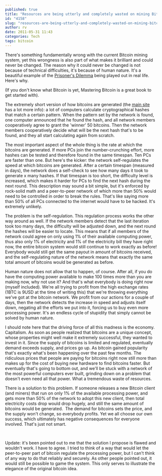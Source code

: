 ```yaml
---
published: true
title: "Resources are being utterly and completely wasted on mining Bitcoins"
id: "4158"
slug: "resources-are-being-utterly-and-completely-wasted-on-mining-bitcoins"
author: rv
date: 2011-05-31 11:43
categories: Tech
tags: bitcoin
---
```

There's something fundamentally wrong with the current Bitcoin mining system, yet this wrongness is also part of what makes it brilliant and could never be changed. The reason why it could never be changed is not because of technical difficulties, it's because of human nature. It's a beautiful example of the <a href="https://en.wikipedia.org/wiki/Prisoner's_dilemma" target="_blank" rel="noopener">Prisoner's Dilemma</a> being played out in real life. Here's why.

(If you don't know what Bitcoin is yet, Mastering Bitcoin is a great book to get started with).

The extremely short version of how bitcoins are generated (the <a href="http://www.bitcoin.org/" target="_blank" rel="noopener">main site</a> has a lot more info): a lot of computers calculate cryptographical hashes that match a certain pattern. When the pattern set by the network is found, one computer announced that he found the hash, and all network members cooperatively agree to grant the 'winner' 50 bitcoins. Then the network members cooperatively decide what will be the next hash that's to be found, and they all start calculating again from scratch.

The most important aspect of the whole thing is the rate at which the bitcoins are generated. If more PCs join the number-crunching effort, more hashes can be tested and therefore found in the same timespan. Ten PCs are faster than one. But here's the kicker: the network self-regulates the speed at which bitcoins are generated. After a certain timespan (measured in days), the network does a self-check to see how many days it took to generate x many hashes. If that timespan is too short, the difficulty level is increased, which makes it harder for PCs to find the next hash during the next round. This description may sound a bit simple, but it's enforced by rock-solid math and a peer-to-peer network of which more than 50% would need to be controlled in order to break the rules. That's like saying more than 50% of all PCs connected to the internet would have to be hacked. It's extremely unlikely.

The problem is the self-regulation. This regulation process works the other way around as well. If the network members detect that the last iteration took too many days, the difficulty will be adjusted down, and the next round the hashes will be easier to locate. This means that if all members of the network could agree on only using 1% of their available computing power, thus also only 1% of electricity and 1% of the electricity bill they have right now, the entire bitcoin system would still continue to work exactly as before! Everybody would still get the same payout in amount of bitcoins received, and the self-regulating nature of the network means that exactly the same total amount of bitcoins would be generated as before.

Human nature does not allow that to happen, of course. After all, if you do have the computing power available to make 100 times more than you are making now, why not use it? And that's what everybody is doing right now (myself included). We're all trying to profit from the high exchange rates (1BTC is 9USD at the time of writing this) that we're throwing everything we've got at the bitcoin network. We profit from our actions for a couple of days, then the network detects the increase in speed and adjusts itself down, negating all the efforts we put into it, forcing us to buy even more processing power. It's an endless cycle of stupidity that simply cannot be solved by human nature.

I should note here that the driving force of all this madness is the economy. Capitalism. As soon as people realized that bitcoins are a unique concept, whose properties might well make it extremely successful, they wanted to invest in it. Since the supply of bitcoins is limited and regulated, eventually demand exceeds supply, and prices go up. As bitcoin gained popularity that's exactly what's been happening over the past few months. The ridiculous prices that people are paying for bitcoins right now still more than makes up for the cost of buying new hardware to find bitcoins faster. But eventually that's going to bottom out, and we'll be stuck with a network of the most powerful computers ever built, grinding down on a problem that doesn't even need all that power. What a tremendous waste of resources.

There is a solution to this problem. If someone releases a new Bitcoin client (and miners) that run on only 1% of the available processing power, and gets more than 50% of the network to adopt this new client, then total electricity costs drop would drop hugely, and still the same amount of bitcoins would be generated. &nbsp;The demand for bitcoins sets the price, and the supply won't change, so everybody profits. Yet we all choose our own success, which ultimately has negative consequences for everyone involved. That's just not smart.

&nbsp;

Update: it's been pointed out to me that the solution I propose is flawed and wouldn't work. I have to agree. I tried to think of a way that would let the peer-to-peer part of bitcoin regulate the processing power, but I can't think of any way to do that reliably and securely. As other people pointed out, it would still be possible to game the system. This only serves to illustrate the elegance of the original bitcoin idea.